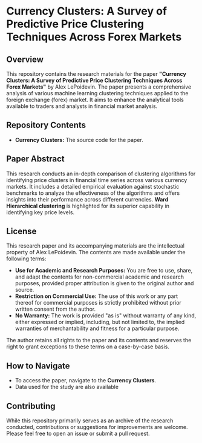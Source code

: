 # Currency Clusters: A Survey of Predictive Price Clustering Techniques Across Forex Markets

## Overview
This repository contains the research materials for the paper **"Currency Clusters: A Survey of Predictive Price Clustering Techniques Across Forex Markets"** by Alex LePoidevin. The paper presents a comprehensive analysis of various machine learning clustering techniques applied to the foreign exchange (forex) market. It aims to enhance the analytical tools available to traders and analysts in financial market analysis.

## Repository Contents
- **Currency Clusters:** The source code for the paper.

## Paper Abstract
This research conducts an in-depth comparison of clustering algorithms for identifying price clusters in financial time series across various currency markets. It includes a detailed empirical evaluation against stochastic benchmarks to analyze the effectiveness of the algorithms and offers insights into their performance across different currencies. **Ward Hierarchical clustering** is highlighted for its superior capability in identifying key price levels.

## License
This research paper and its accompanying materials are the intellectual property of Alex LePoidevin. The contents are made available under the following terms:

- **Use for Academic and Research Purposes:** You are free to use, share, and adapt the contents for non-commercial academic and research purposes, provided proper attribution is given to the original author and source.
- **Restriction on Commercial Use:** The use of this work or any part thereof for commercial purposes is strictly prohibited without prior written consent from the author.
- **No Warranty:** The work is provided "as is" without warranty of any kind, either expressed or implied, including, but not limited to, the implied warranties of merchantability and fitness for a particular purpose.

The author retains all rights to the paper and its contents and reserves the right to grant exceptions to these terms on a case-by-case basis.

## How to Navigate
- To access the paper, navigate to the **Currency Clusters**. 
- Data used for the study are also available 


## Contributing
While this repository primarily serves as an archive of the research conducted, contributions or suggestions for improvements are welcome. Please feel free to open an issue or submit a pull request.
